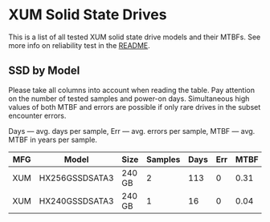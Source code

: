 XUM Solid State Drives
======================

This is a list of all tested XUM solid state drive models and their MTBFs. See
more info on reliability test in the [README](https://github.com/linuxhw/SMART).

SSD by Model
------------

Please take all columns into account when reading the table. Pay attention on the
number of tested samples and power-on days. Simultaneous high values of both MTBF
and errors are possible if only rare drives in the subset encounter errors.

Days — avg. days per sample,
Err  — avg. errors per sample,
MTBF — avg. MTBF in years per sample.

| MFG       | Model              | Size   | Samples | Days  | Err   | MTBF |
|-----------|--------------------|--------|---------|-------|-------|------|
| XUM       | HX256GSSDSATA3     | 240 GB | 2       | 113   | 0     | 0.31   |
| XUM       | HX240GSSDSATA3     | 240 GB | 1       | 16    | 0     | 0.04   |
